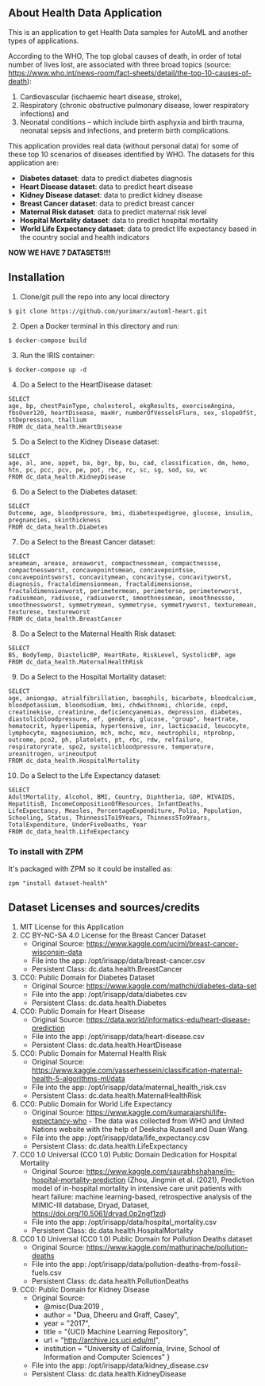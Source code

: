 ## About Health Data Application
This is an application to get Health Data samples for AutoML and another types of applications.

According to the WHO, The top global causes of death, in order of total number of lives lost, are associated with three broad topics (source: https://www.who.int/news-room/fact-sheets/detail/the-top-10-causes-of-death):

1. Cardiovascular (ischaemic heart disease, stroke), 
2. Respiratory (chronic obstructive pulmonary disease, lower respiratory infections) and 
3. Neonatal conditions – which include birth asphyxia and birth trauma, neonatal sepsis and infections, and preterm birth complications.

This application provides real data (without personal data) for some of these top 10 scenarios of diseases identified by WHO. The datasets for this application are:
 - **Diabetes dataset**: data to predict diabetes diagnosis
 - **Heart Disease dataset**: data to predict heart disease
 - **Kidney Disease dataset**: data to predict kidney disease
 - **Breast Cancer dataset**: data to predict breast cancer
 - **Maternal Risk dataset**: data to predict maternal risk level
 - **Hospital Mortality dataset**: data to predict hospital mortality
 - **World Life Expectancy dataset**: data to predict life expectancy based in the country social and health indicators 

**NOW WE HAVE 7 DATASETS!!!**

## Installation
1. Clone/git pull the repo into any local directory

```
$ git clone https://github.com/yurimarx/automl-heart.git
```

2. Open a Docker terminal in this directory and run:

```
$ docker-compose build
```

3. Run the IRIS container:

```
$ docker-compose up -d
```

4. Do a Select to the HeartDisease dataset:
```
SELECT 
age, bp, chestPainType, cholesterol, ekgResults, exerciseAngina, fbsOver120, heartDisease, maxHr, numberOfVesselsFluro, sex, slopeOfSt, stDepression, thallium
FROM dc_data_health.HeartDisease
```

5. Do a Select to the Kidney Disease dataset:
```
SELECT 
age, al, ane, appet, ba, bgr, bp, bu, cad, classification, dm, hemo, htn, pc, pcc, pcv, pe, pot, rbc, rc, sc, sg, sod, su, wc
FROM dc_data_health.KidneyDisease
```

6. Do a Select to the Diabetes dataset:
```
SELECT 
Outcome, age, bloodpressure, bmi, diabetespedigree, glucose, insulin, pregnancies, skinthickness
FROM dc_data_health.Diabetes
```

7. Do a Select to the Breast Cancer dataset:
```
SELECT 
areamean, arease, areaworst, compactnessmean, compactnessse, compactnessworst, concavepointsmean, concavepointsse, concavepointsworst, concavitymean, concavityse, concavityworst, diagnosis, fractaldimensionmean, fractaldimensionse, fractaldimensionworst, perimetermean, perimeterse, perimeterworst, radiusmean, radiusse, radiusworst, smoothnessmean, smoothnessse, smoothnessworst, symmetrymean, symmetryse, symmetryworst, texturemean, texturese, textureworst
FROM dc_data_health.BreastCancer
```

8. Do a Select to the Maternal Health Risk dataset:
```
SELECT 
BS, BodyTemp, DiastolicBP, HeartRate, RiskLevel, SystolicBP, age
FROM dc_data_health.MaternalHealthRisk
```

9. Do a Select to the Hospital Mortality dataset:
```
SELECT 
age, aniongap, atrialfibrillation, basophils, bicarbote, bloodcalcium, bloodpotassium, bloodsodium, bmi, chdwithnomi, chloride, copd, creatinekise, creatinine, deficiencyanemias, depression, diabetes, diastolicbloodpressure, ef, gendera, glucose, "group", heartrate, hematocrit, hyperlipemia, hypertensive, inr, lacticaacid, leucocyte, lymphocyte, magnesiumion, mch, mchc, mcv, neutrophils, ntprobnp, outcome, pco2, ph, platelets, pt, rbc, rdw, relfailure, respiratoryrate, spo2, systolicbloodpressure, temperature, ureanitrogen, urineoutput
FROM dc_data_health.HospitalMortality
```

10. Do a Select to the Life Expectancy dataset:
```
SELECT 
AdultMortality, Alcohol, BMI, Country, Diphtheria, GDP, HIVAIDS, HepatitisB, IncomeCompositionOfResources, InfantDeaths, LifeExpectancy, Measles, PercentageExpenditure, Polio, Population, Schooling, Status, Thinness1To19Years, Thinness5To9Years, TotalExpenditure, UnderFiveDeaths, Year
FROM dc_data_health.LifeExpectancy
```

### To install with ZPM
It's packaged with ZPM so it could be installed as:
```
zpm "install dataset-health"
```

## Dataset Licenses and sources/credits
1. MIT License for this Application
2. CC BY-NC-SA 4.0 License for the Breast Cancer Dataset 
    - Original Source: https://www.kaggle.com/uciml/breast-cancer-wisconsin-data 
    - File into the app: /opt/irisapp/data/breast-cancer.csv
    - Persistent Class: dc.data.health.BreastCancer
3. CC0: Public Domain for Diabetes Dataset 
    - Original Source: https://www.kaggle.com/mathchi/diabetes-data-set
    - File into the app: /opt/irisapp/data/diabetes.csv
    - Persistent Class: dc.data.health.Diabetes
4. CC0: Public Domain for Heart Disease 
    - Original Source: https://data.world/informatics-edu/heart-disease-prediction
    - File into the app: /opt/irisapp/data/heart-disease.csv
    - Persistent Class: dc.data.health.HeartDisease
5. CC0: Public Domain for Maternal Health Risk 
    - Original Source: https://www.kaggle.com/yasserhessein/classification-maternal-health-5-algorithms-ml/data
    - File into the app: /opt/irisapp/data/maternal_health_risk.csv
    - Persistent Class: dc.data.health.MaternalHealthRisk 
6. CC0: Public Domain for World Life Expectancy 
    - Original Source: https://www.kaggle.com/kumarajarshi/life-expectancy-who - The data was collected from WHO and United Nations website with the help of Deeksha Russell and Duan Wang.
    - File into the app: /opt/irisapp/data/life_expectancy.csv
    - Persistent Class: dc.data.health.LifeExpectancy 
7. CC0 1.0 Universal (CC0 1.0) Public Domain Dedication for Hospital Mortality 
    - Original Source: https://www.kaggle.com/saurabhshahane/in-hospital-mortality-prediction (Zhou, Jingmin et al. (2021), Prediction model of in-hospital mortality in intensive care unit patients with heart failure: machine learning-based, retrospective analysis of the MIMIC-III database, Dryad, Dataset, https://doi.org/10.5061/dryad.0p2ngf1zd) 
    - File into the app: /opt/irisapp/data/hospital_mortality.csv
    - Persistent Class: dc.data.health.HospitalMortality
8. CC0 1.0 Universal (CC0 1.0) Public Domain for Pollution Deaths dataset 
    - Original Source: https://www.kaggle.com/mathurinache/pollution-deaths 
    - File into the app: /opt/irisapp/data/pollution-deaths-from-fossil-fuels.csv
    - Persistent Class: dc.data.health.PollutionDeaths
9. CC0: Public Domain for Kidney Disease 
    - Original Source:
        - @misc{Dua:2019 ,
        - author = "Dua, Dheeru and Graff, Casey",
        - year = "2017",
        - title = "{UCI} Machine Learning Repository",
        - url = "http://archive.ics.uci.edu/ml",
        - institution = "University of California, Irvine, School of Information and Computer Sciences" }
    - File into the app: /opt/irisapp/data/kidney_disease.csv
    - Persistent Class: dc.data.health.KidneyDisease